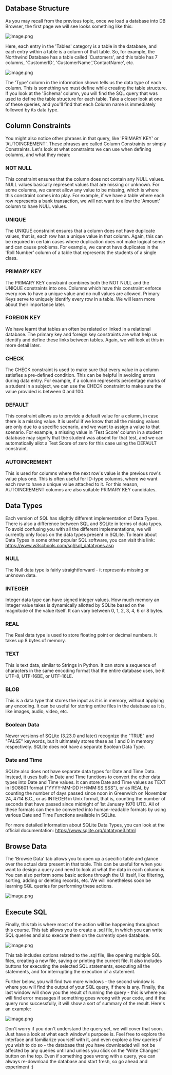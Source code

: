 ## Database Structure

As you may recall from the previous topic, once we load a database into DB Browser, the first page we will see looks something like this:

![image.png](https://dphi-live.s3.amazonaws.com/media_uploads/image_d0483f63858a44efb60e761281d27490.png)

Here, each entry in the 'Tables' category is a table in the database, and each entry within a table is a column of that table. So, for example, the Northwind Database has a table called 'Customers', and this table has 7 columns, 'CustomerID', 'CustomerName','ContactName', etc. 

![image.png](https://dphi-live.s3.amazonaws.com/media_uploads/image_b82c86bddadd4166b2ea849d6b3e3fd1.png)

The 'Type' column in the information shown tells us the data type of each column. This is something we must define while creating the table structure. If you look at the 'Schema' column, you will find the SQL query that was used to define the table structure for each table. Take a closer look at one of these queries, and you'll find that each Column name is immediately followed by its data type. 

## Column Constraints

You might also notice other phrases in that query, like 'PRIMARY KEY' or 'AUTOINCREMENT'. These phrases are called Column Constraints or simply Constraints. Let's look at what constraints we can use when defining columns, and what they mean:

### NOT NULL
This constraint ensures that the column does not contain any NULL values. NULL values basically represent values that are missing or unknown. For some columns, we cannot allow any value to be missing, which is where this constraint comes into play. For example, if we have a table where each row represents a bank transaction, we will not want to allow the 'Amount' column to have NULL values.

### UNIQUE
The UNIQUE constraint ensures that a column does not have duplicate values, that is, each row has a unique value in that column. Again, this can be required in certain cases where duplication does not make logical sense and can cause problems. For example, we cannot have duplicates in the 'Roll Number' column of a table that represents the students of a single class.

### PRIMARY KEY
The PRIMARY KEY constraint combines both the NOT NULL and the UNIQUE constraints into one. Columns which have this constraint enforce every row to have a unique value and no null values are allowed. Primary Keys serve to uniquely identify every row in a table. We will learn more about their importance later. 

### FOREIGN KEY
We have learnt that tables an often be related or linked in a relational database. The primary key and foreign key constraints are what help us identify and define these links between tables. Again, we will look at this in more detail later.

### CHECK
The CHECK constraint is used to make sure that every value in a column satisfies a pre-defined condition. This can be helpful in avoiding errors during data entry. For example, if a column represents percentage marks of a student in a subject, we can use the CHECK constraint to make sure the value provided is between 0 and 100.

### DEFAULT
This constraint allows us to provide a default value for a column, in case there is a missing value. It is useful if we know that all the missing values are only due to a specific scenario, and we want to assign a value to that scenario. For example, a missing value in 'Test Score' column in a student database may signify that the student was absent for that test, and we can automatically allot a Test Score of zero for this case using the DEFAULT constraint.

### AUTOINCREMENT
This is used for columns where the next row's value is the previous row's value plus one. This is often useful for ID-type columns, where we want each row to have a unique value attached to it. For this reason, AUTOINCREMENT columns are also suitable PRIMARY KEY candidates. 

## Data Types

Each version of SQL has slightly different implementation of Data Types. There is also a difference between SQL and SQLite in terms of data types. To avoid confusing you with all the different implementations, we will currently only focus on the data types present in SQLite. To learn about Data Types in some other popular SQL software, you can visit this link: https://www.w3schools.com/sql/sql_datatypes.asp

### NULL
The Null data type is fairly straightforward - it represents missing or unknown data. 

### INTEGER
Integer data type can have signed integer values. How much memory an Integer value takes is dynamically allotted by SQLite based on the magnitude of the value itself. It can vary between 0, 1, 2, 3, 4, 6 or 8 bytes. 

### REAL
The Real data type is used to store floating point or decimal numbers. It takes up 8 bytes of memory.

### TEXT
This is text data, similar to Strings in Python. It can store a sequence of characters in the same encoding format that the entire database uses, be it UTF-8, UTF-16BE, or UTF-16LE.

### BLOB
This is a data type that stores the input as it is in memory, without applying any encoding. It can be useful for storing entire files in the database as it is, like images, audio, video, etc.

### Boolean Data
Newer versions of SQLite (3.23.0 and later) recognize the "TRUE" and "FALSE" keywords, but it ultimately stores these as 1 and 0 in memory respectively. SQLite does not have a separate Boolean Data Type. 

### Date and Time
SQLite also does not have separate data types for Date and Time Data. Instead, it uses built-in Date and Time functions to convert the other data types into Date and Time values. It can store Date and Time values as TEXT in ISO8601 format ("YYYY-MM-DD HH:MM:SS.SSS"), or as REAL by counting the number of days passed since noon in Greenwich on November 24, 4714 B.C., or as INTEGER in Unix format, that is, counting the number of seconds that have passed since midnight of 1st January 1970 UTC. All of these formats can then be converted into human-readable formats by using various Date and Time Functions available in SQLite. 

For more detailed information about SQLite Data Types, you can look at the official documentation: https://www.sqlite.org/datatype3.html

## Browse Data

The 'Browse Data' tab allows you to open up a specific table and glance over the actual data present in that table. This can be useful for when you want to design a query and need to look at what the data in each column is. You can also perform some basic actions through the UI itself, like filtering, sorting, adding or deleting records, etc. We will nonetheless soon be learning SQL queries for performing these actions. 



![image.png](https://dphi-live.s3.amazonaws.com/media_uploads/image_c7060825c1d24bfba3c567cfd7583bde.png)


## Execute SQL

Finally, this tab is where most of the action will be happening throughout this course. This tab allows you to create a .sql file, in which you can write SQL queries and also execute them on the currently open database. 







![image.png](https://dphi-live.s3.amazonaws.com/media_uploads/image_62294bde00324c4fa0bf9154a48864e7.png)





This tab includes options related to the .sql file, like opening multiple SQL files, creating a new file, saving or printing the current file. It also includes buttons for executing the selected SQL statements, executing all the statements, and for interrupting the execution of a statement. 

Further below, you will find two more windows - the second window is where you will find the output of your SQL query, if there is any. Finally, the last window will show you the result of running the query - this is where you will find error messages if something goes wrong with your code, and if the query runs successfully, it will show a sort of summary of the result. Here's an example:





![image.png](https://dphi-live.s3.amazonaws.com/media_uploads/image_192d7d24401b4944b114a26972de213c.png)




Don't worry if you don't understand the query yet, we will cover that soon. Just have a look at what each window's purpose is. Feel free to explore the interface and familiarize yourself with it, and even explore a few queries if you wish to do so - the database that you have downloaded will not be affected by any queries until and unless you click on the 'Write Changes' button on the top. Even if something goes wrong with a query, you can always re-download the database and start fresh, so go ahead and experiment :)